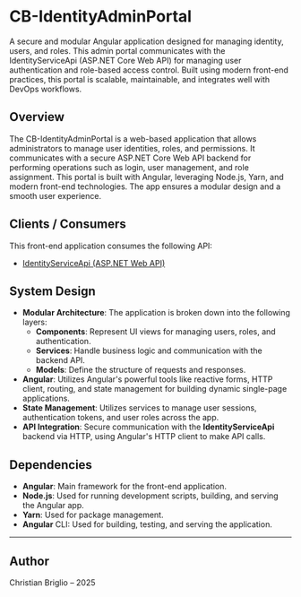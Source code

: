 # CB-IdentityAdminPortal

A secure and modular Angular application designed for managing identity, users, and roles. This admin portal communicates with the IdentityServiceApi (ASP.NET Core Web API) for managing user authentication and role-based access control. Built using modern front-end practices, this portal is scalable, maintainable, and integrates well with DevOps workflows.

## Overview

The CB-IdentityAdminPortal is a web-based application that allows administrators to manage user identities, roles, and permissions. It communicates with a secure ASP.NET Core Web API backend for performing operations such as login, user management, and role assignment.
This portal is built with Angular, leveraging Node.js, Yarn, and modern front-end technologies. The app ensures a modular design and a smooth user experience.

## Clients / Consumers

This front-end application consumes the following API:
- [IdentityServiceApi (ASP.NET Web API)](https://github.com/cbriggs02/CB-IdentityService)

## System Design

- **Modular Architecture**: The application is broken down into the following layers:
  - **Components**: Represent UI views for managing users, roles, and authentication.
  - **Services**: Handle business logic and communication with the backend API.
  - **Models**: Define the structure of requests and responses.
- **Angular**: Utilizes Angular's powerful tools like reactive forms, HTTP client, routing, and state management for building dynamic single-page applications.
- **State Management**: Utilizes services to manage user sessions, authentication tokens, and user roles across the app.
- **API Integration**: Secure communication with the **IdentityServiceApi** backend via HTTP, using Angular's HTTP client to make API calls.

## Dependencies

- **Angular**: Main framework for the front-end application.
- **Node.js**: Used for running development scripts, building, and serving the Angular app.
- **Yarn**: Used for package management.
- **Angular** CLI: Used for building, testing, and serving the application.

---

##  Author

Christian Briglio – 2025

